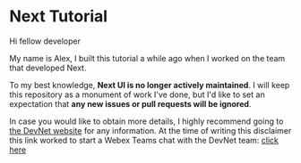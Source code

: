# Next Tutorial

Hi fellow developer

My name is Alex, I built this tutorial a while ago when I worked on the team that developed Next.

To my best knowledge, **Next UI is no longer actively maintained**. I will keep this repository as a monument of work I've done, but I'd like to set an expectation that **any new issues or pull requests will be ignored**.

In case you would like to obtain more details, I highly recommend going to [the DevNet website](https://developer.cisco.com/) for any information. At the time of writing this disclaimer this link worked to start a Webex Teams chat with the DevNet team:  [click here](https://developer.cisco.com/site/spark-chat/)
